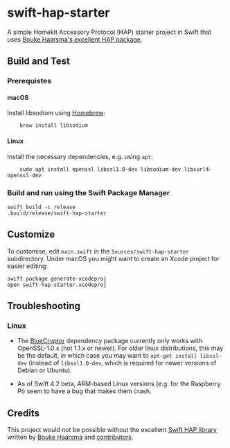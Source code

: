 # swift-hap-starter

A simple Homekit Accessory Protocol (HAP) starter project in Swift that uses
[Bouke Haarsma's excellent HAP package](https://github.com/Bouke/HAP).

## Build and Test

### Prerequistes

#### macOS

Install libsodium using [Homebrew](https://brew.sh/):
```
	brew install libsodium
```

#### Linux

Install the necessary dependencies, e.g. using `apt`:
```
	sudo apt install openssl libssl1.0-dev libsodium-dev libcurl4-openssl-dev
```

### Build and run using the Swift Package Manager
```
swift build -c release
.build/release/swift-hap-starter
```

## Customize

To customise, edit `main.swift` in the `Sources/swift-hap-starter` subdirectory.  Under macOS you might want to create an Xcode project for easier editing:
```
swift package generate-xcodeproj
open swift-hap-starter.xcodeproj
```

## Troubleshooting

### Linux

* The [BlueCryptor](https://github.com/IBM-Swift/BlueCryptor) dependency package currently only works with OpenSSL-1.0.x (not 1.1.x or newer).  For older linux distributions, this may be the default, in which case you may want to `apt-get install libssl-dev` (instead of `libssl1.0-dev`, which is required for newer versions of Debian or Ubuntu).

* As of Swift 4.2 beta, ARM-based Linux versions (e.g. for the Raspberry Pi) seem to have a bug that makes them crash.

## Credits

This project would not be possible without the excellent [Swift HAP library](https://github.com/Bouke/HAP) written by [Bouke Haarsma](https://twitter.com/BoukeHaarsma) and [contributors](https://github.com/Bouke/HAP/graphs/contributors).
